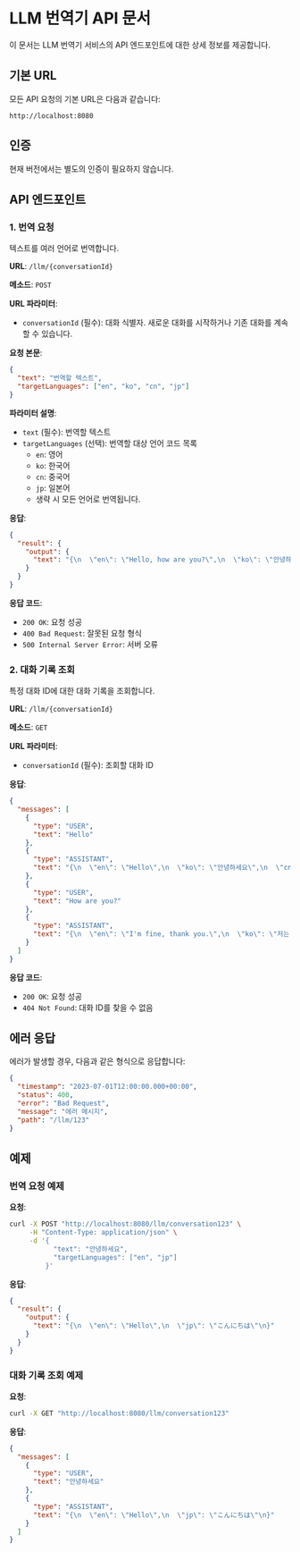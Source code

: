 # LLM 번역기 API 문서

이 문서는 LLM 번역기 서비스의 API 엔드포인트에 대한 상세 정보를 제공합니다.

## 기본 URL

모든 API 요청의 기본 URL은 다음과 같습니다:

```
http://localhost:8080
```

## 인증

현재 버전에서는 별도의 인증이 필요하지 않습니다.

## API 엔드포인트

### 1. 번역 요청

텍스트를 여러 언어로 번역합니다.

**URL**: `/llm/{conversationId}`

**메소드**: `POST`

**URL 파라미터**:
- `conversationId` (필수): 대화 식별자. 새로운 대화를 시작하거나 기존 대화를 계속할 수 있습니다.

**요청 본문**:

```json
{
  "text": "번역할 텍스트",
  "targetLanguages": ["en", "ko", "cn", "jp"]
}
```

**파라미터 설명**:
- `text` (필수): 번역할 텍스트
- `targetLanguages` (선택): 번역할 대상 언어 코드 목록
  - `en`: 영어
  - `ko`: 한국어
  - `cn`: 중국어
  - `jp`: 일본어
  - 생략 시 모든 언어로 번역됩니다.

**응답**:

```json
{
  "result": {
    "output": {
      "text": "{\n  \"en\": \"Hello, how are you?\",\n  \"ko\": \"안녕하세요, 어떻게 지내세요?\",\n  \"cn\": \"你好，你好吗？\",\n  \"jp\": \"こんにちは、お元気ですか？\"\n}"
    }
  }
}
```

**응답 코드**:
- `200 OK`: 요청 성공
- `400 Bad Request`: 잘못된 요청 형식
- `500 Internal Server Error`: 서버 오류

### 2. 대화 기록 조회

특정 대화 ID에 대한 대화 기록을 조회합니다.

**URL**: `/llm/{conversationId}`

**메소드**: `GET`

**URL 파라미터**:
- `conversationId` (필수): 조회할 대화 ID

**응답**:

```json
{
  "messages": [
    {
      "type": "USER",
      "text": "Hello"
    },
    {
      "type": "ASSISTANT",
      "text": "{\n  \"en\": \"Hello\",\n  \"ko\": \"안녕하세요\",\n  \"cn\": \"你好\",\n  \"jp\": \"こんにちは\"\n}"
    },
    {
      "type": "USER",
      "text": "How are you?"
    },
    {
      "type": "ASSISTANT",
      "text": "{\n  \"en\": \"I'm fine, thank you.\",\n  \"ko\": \"저는 잘 지내요, 감사합니다.\",\n  \"cn\": \"我很好，谢谢。\",\n  \"jp\": \"元気です、ありがとう。\"\n}"
    }
  ]
}
```

**응답 코드**:
- `200 OK`: 요청 성공
- `404 Not Found`: 대화 ID를 찾을 수 없음

## 에러 응답

에러가 발생할 경우, 다음과 같은 형식으로 응답합니다:

```json
{
  "timestamp": "2023-07-01T12:00:00.000+00:00",
  "status": 400,
  "error": "Bad Request",
  "message": "에러 메시지",
  "path": "/llm/123"
}
```

## 예제

### 번역 요청 예제

**요청**:

```bash
curl -X POST "http://localhost:8080/llm/conversation123" \
     -H "Content-Type: application/json" \
     -d '{
           "text": "안녕하세요",
           "targetLanguages": ["en", "jp"]
         }'
```

**응답**:

```json
{
  "result": {
    "output": {
      "text": "{\n  \"en\": \"Hello\",\n  \"jp\": \"こんにちは\"\n}"
    }
  }
}
```

### 대화 기록 조회 예제

**요청**:

```bash
curl -X GET "http://localhost:8080/llm/conversation123"
```

**응답**:

```json
{
  "messages": [
    {
      "type": "USER",
      "text": "안녕하세요"
    },
    {
      "type": "ASSISTANT",
      "text": "{\n  \"en\": \"Hello\",\n  \"jp\": \"こんにちは\"\n}"
    }
  ]
}
```